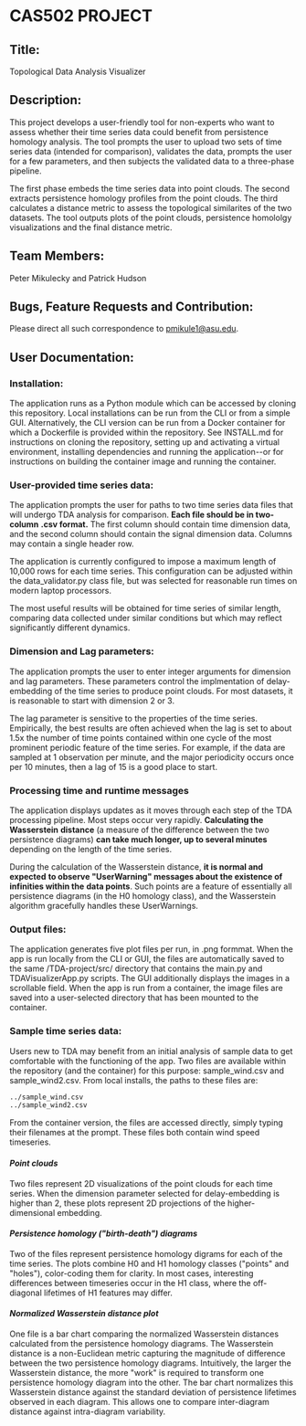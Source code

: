 # CAS502 PROJECT

## Title:
Topological Data Analysis Visualizer

## Description:
This project develops a user-friendly tool for non-experts who want to assess
whether their time series data could benefit from persistence homology analysis. 
The tool prompts the user to upload two sets of time series data (intended for 
comparison), validates the data, prompts the user for a few parameters, and then 
subjects the validated data to a three-phase pipeline.

The first phase embeds the time series data into point clouds. The second 
extracts persistence homology profiles from the point clouds. The third 
calculates a distance metric to assess the topological similarites of the two 
datasets. The tool outputs plots of the point clouds, persistence homololgy 
visualizations and the final distance metric.

## Team Members:
Peter Mikulecky and Patrick Hudson

## Bugs, Feature Requests and Contribution:
Please direct all such correspondence to pmikule1@asu.edu.

## User Documentation:

### Installation:
The application runs as a Python module which can be accessed by cloning this 
repository. Local installations can be run from the CLI or from a simple GUI.
Alternatively, the CLI version can be run from a Docker container for which
a Dockerfile is provided within the repository. See INSTALL.md for instructions
on cloning the repository, setting up and activating a virtual environment, 
installing dependencies and running the application--or for instructions on
building the container image and running the container.

### User-provided time series data:
The application prompts the user for paths to two time series data files that 
will undergo TDA analysis for comparison. **Each file should be in two-column** 
**.csv format.** The first column should contain time dimension data, and the 
second column should contain the signal dimension data. Columns may contain a 
single header row.

The application is currently configured to impose a maximum length of 10,000 
rows for each time series. This configuration can be adjusted within the 
data_validator.py class file, but was selected for reasonable run times on modern 
laptop processors.

The most useful results will be obtained for time series of similar length, 
comparing data collected under similar conditions but which may reflect 
significantly different dynamics.

### Dimension and Lag parameters:
The application prompts the user to enter integer arguments for dimension and lag
parameters. These parameters control the implmentation of delay-embedding of the 
time series to produce point clouds. For most datasets, it is reasonable to start 
with dimension 2 or 3. 

The lag parameter is sensitive to the properties of the time series. Empirically, 
the best results are often achieved when the lag is set to about 1.5x the number 
of time points contained within one cycle of the most prominent periodic feature 
of the time series. For example, if the data are sampled at 1 observation per 
minute, and the major periodicity occurs once per 10 minutes, then a lag of 15 is
a good place to start.

### Processing time and runtime messages
The application displays updates as it moves through each step of the TDA 
processing pipeline. Most steps occur very rapidly. **Calculating the Wasserstein** 
**distance** (a measure of the difference between the two persistence diagrams)
**can take much longer, up to several minutes** depending on the length of the 
time series. 

During the calculation of the Wasserstein distance, **it is normal and expected** 
**to observe "UserWarning" messages about the existence of infinities within the** 
**data points**. Such points are a feature of essentially all persistence 
diagrams (in the H0 homology class), and the Wasserstein algorithm gracefully 
handles these UserWarnings.

### Output files:
The application generates five plot files per run, in .png formmat. When the 
app is run locally from the CLI or GUI, the files are automatically saved to 
the same /TDA-project/src/ directory that contains the main.py and 
TDAVisualizerApp.py scripts. The GUI additionally displays the images in a 
scrollable field. When the app is run from a container, the image files are
saved into a user-selected directory that has been mounted to the container.

### Sample time series data:
Users new to TDA may benefit from an initial analysis of sample data to 
get comfortable with the functioning of the app. Two files are available
within the repository (and the container) for this purpose: sample_wind.csv and
sample_wind2.csv. From local installs, the paths to these files are:
```sh
../sample_wind.csv
../sample_wind2.csv
```
From the container version, the files are accessed directly, simply typing
their filenames at the prompt. These files both contain wind speed timeseries.
 
#### *Point clouds*
Two files represent 2D visualizations of the point clouds for each time series. 
When the dimension parameter selected for delay-embedding is higher than 2, 
these plots represent 2D projections of the higher-dimensional embedding. 

#### *Persistence homology ("birth-death") diagrams*
Two of the files represent persistence homology digrams for each of the time 
series. The plots combine H0 and H1 homology classes ("points" and "holes"), 
color-coding them for clarity. In most cases, interesting differences between 
timeseries occur in the H1 class, where the off-diagonal lifetimes of H1 
features may differ. 

#### *Normalized Wasserstein distance plot*
One file is a bar chart comparing the normalized Wasserstein distances 
calculated from the persistence homology diagrams. The Wasserstein distance is 
a non-Euclidean metric capturing the magnitude of difference between the two 
persistence homology diagrams. Intuitively, the larger the Wasserstein distance, 
the more "work" is required to transform one persistence homology diagram into 
the other. The bar chart normalizes this Wasserstein distance against the 
standard deviation of persistence lifetimes observed in each diagram. This 
allows one to compare inter-diagram distance against intra-diagram variability.
